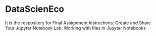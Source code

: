 # DataScienEco
It is the respository for Final Assignment Instructions: Create and Share Your Jupyter Notebook
Lab: Working with files in Jupyter Notebooks
